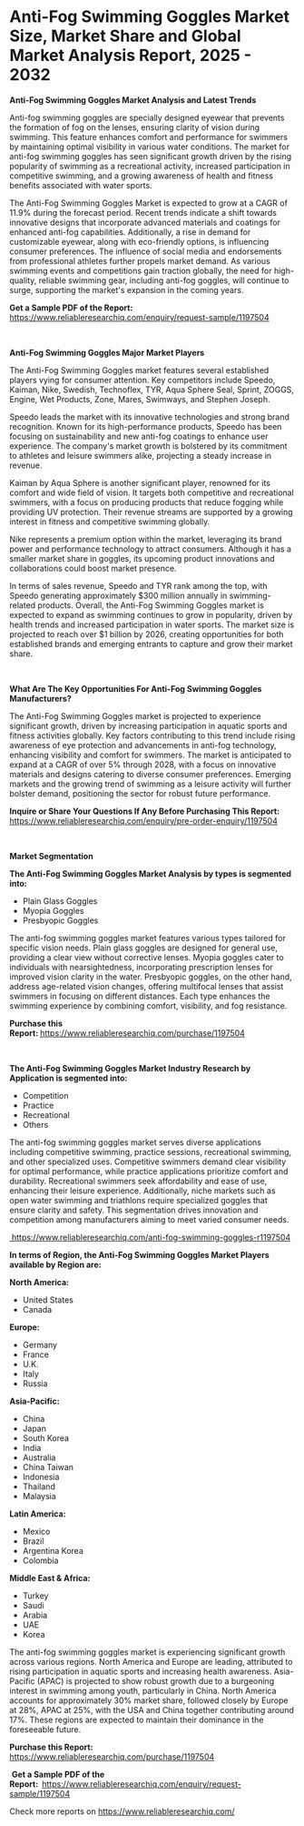 <p><h1>Anti-Fog Swimming Goggles Market Size, Market Share and Global Market Analysis Report, 2025 - 2032</h1></p><p><strong>Anti-Fog Swimming Goggles Market Analysis and Latest Trends</strong></p>
<p><p>Anti-fog swimming goggles are specially designed eyewear that prevents the formation of fog on the lenses, ensuring clarity of vision during swimming. This feature enhances comfort and performance for swimmers by maintaining optimal visibility in various water conditions. The market for anti-fog swimming goggles has seen significant growth driven by the rising popularity of swimming as a recreational activity, increased participation in competitive swimming, and a growing awareness of health and fitness benefits associated with water sports.</p><p>The Anti-Fog Swimming Goggles Market is expected to grow at a CAGR of 11.9% during the forecast period. Recent trends indicate a shift towards innovative designs that incorporate advanced materials and coatings for enhanced anti-fog capabilities. Additionally, a rise in demand for customizable eyewear, along with eco-friendly options, is influencing consumer preferences. The influence of social media and endorsements from professional athletes further propels market demand. As various swimming events and competitions gain traction globally, the need for high-quality, reliable swimming gear, including anti-fog goggles, will continue to surge, supporting the market's expansion in the coming years.</p></p>
<p><strong>Get a Sample PDF of the Report:&nbsp;</strong> <a href="https://www.reliableresearchiq.com/enquiry/request-sample/1197504?utm_campaign=120&utm_medium=2&utm_source=Github&utm_content=ia&utm_term=09022025&utm_id=anti-fog-swimming-goggles">https://www.reliableresearchiq.com/enquiry/request-sample/1197504</a></p>
<p>&nbsp;</p>
<p><strong>Anti-Fog Swimming Goggles Major Market Players</strong></p>
<p><p>The Anti-Fog Swimming Goggles market features several established players vying for consumer attention. Key competitors include Speedo, Kaiman, Nike, Swedish, Technoflex, TYR, Aqua Sphere Seal, Sprint, ZOGGS, Engine, Wet Products, Zone, Mares, Swimways, and Stephen Joseph.</p><p>Speedo leads the market with its innovative technologies and strong brand recognition. Known for its high-performance products, Speedo has been focusing on sustainability and new anti-fog coatings to enhance user experience. The company's market growth is bolstered by its commitment to athletes and leisure swimmers alike, projecting a steady increase in revenue.</p><p>Kaiman by Aqua Sphere is another significant player, renowned for its comfort and wide field of vision. It targets both competitive and recreational swimmers, with a focus on producing products that reduce fogging while providing UV protection. Their revenue streams are supported by a growing interest in fitness and competitive swimming globally.</p><p>Nike represents a premium option within the market, leveraging its brand power and performance technology to attract consumers. Although it has a smaller market share in goggles, its upcoming product innovations and collaborations could boost market presence.</p><p>In terms of sales revenue, Speedo and TYR rank among the top, with Speedo generating approximately $300 million annually in swimming-related products. Overall, the Anti-Fog Swimming Goggles market is expected to expand as swimming continues to grow in popularity, driven by health trends and increased participation in water sports. The market size is projected to reach over $1 billion by 2026, creating opportunities for both established brands and emerging entrants to capture and grow their market share.</p></p>
<p>&nbsp;</p>
<p><strong>What Are The Key Opportunities For Anti-Fog Swimming Goggles Manufacturers?</strong></p>
<p><p>The Anti-Fog Swimming Goggles market is projected to experience significant growth, driven by increasing participation in aquatic sports and fitness activities globally. Key factors contributing to this trend include rising awareness of eye protection and advancements in anti-fog technology, enhancing visibility and comfort for swimmers. The market is anticipated to expand at a CAGR of over 5% through 2028, with a focus on innovative materials and designs catering to diverse consumer preferences. Emerging markets and the growing trend of swimming as a leisure activity will further bolster demand, positioning the sector for robust future performance.</p></p>
<p><strong>Inquire or Share Your Questions If Any Before Purchasing This Report:</strong> <a href="https://www.reliableresearchiq.com/enquiry/pre-order-enquiry/1197504?utm_campaign=120&utm_medium=2&utm_source=Github&utm_content=ia&utm_term=09022025&utm_id=anti-fog-swimming-goggles">https://www.reliableresearchiq.com/enquiry/pre-order-enquiry/1197504</a></p>
<p>&nbsp;</p>
<p><strong>Market Segmentation</strong></p>
<p><strong>The Anti-Fog Swimming Goggles Market Analysis by types is segmented into:</strong></p>
<p><ul><li>Plain Glass Goggles</li><li>Myopia Goggles</li><li>Presbyopic Goggles</li></ul></p>
<p><p>The anti-fog swimming goggles market features various types tailored for specific vision needs. Plain glass goggles are designed for general use, providing a clear view without corrective lenses. Myopia goggles cater to individuals with nearsightedness, incorporating prescription lenses for improved vision clarity in the water. Presbyopic goggles, on the other hand, address age-related vision changes, offering multifocal lenses that assist swimmers in focusing on different distances. Each type enhances the swimming experience by combining comfort, visibility, and fog resistance.</p></p>
<p><strong>Purchase this Report:&nbsp;</strong><a href="https://www.reliableresearchiq.com/purchase/1197504?utm_campaign=120&utm_medium=2&utm_source=Github&utm_content=ia&utm_term=09022025&utm_id=anti-fog-swimming-goggles">https://www.reliableresearchiq.com/purchase/1197504</a></p>
<p>&nbsp;</p>
<p><strong>The Anti-Fog Swimming Goggles Market Industry Research by Application is segmented into:</strong></p>
<p><ul><li>Competition</li><li>Practice</li><li>Recreational</li><li>Others</li></ul></p>
<p><p>The anti-fog swimming goggles market serves diverse applications including competitive swimming, practice sessions, recreational swimming, and other specialized uses. Competitive swimmers demand clear visibility for optimal performance, while practice applications prioritize comfort and durability. Recreational swimmers seek affordability and ease of use, enhancing their leisure experience. Additionally, niche markets such as open water swimming and triathlons require specialized goggles that ensure clarity and safety. This segmentation drives innovation and competition among manufacturers aiming to meet varied consumer needs.</p></p>
<p><a href="https://www.reliableresearchiq.com/anti-fog-swimming-goggles-r1197504?utm_campaign=120&utm_medium=2&utm_source=Github&utm_content=ia&utm_term=09022025&utm_id=anti-fog-swimming-goggles">&nbsp;https://www.reliableresearchiq.com/anti-fog-swimming-goggles-r1197504</a></p>
<p><strong>In terms of Region, the Anti-Fog Swimming Goggles Market Players available by Region are:</strong></p>
<p>
    <p> <strong> North America: </strong>
        <ul>
            <li>United States</li>
            <li>Canada</li>
        </ul>
        </p> 
    <p> <strong> Europe: </strong>
        <ul>
            <li>Germany</li>
            <li>France</li>
            <li>U.K.</li>
            <li>Italy</li>
            <li>Russia</li>
        </ul>
        </p> 
    <p> <strong> Asia-Pacific: </strong>
        <ul>
            <li>China</li>
            <li>Japan</li>
            <li>South Korea</li>
            <li>India</li>
            <li>Australia</li>
            <li>China Taiwan</li>
            <li>Indonesia</li>
            <li>Thailand</li>
            <li>Malaysia</li>
        </ul>
        </p> 
    <p> <strong> Latin America: </strong>
        <ul>
            <li>Mexico</li>
            <li>Brazil</li>
            <li>Argentina Korea</li>
            <li>Colombia</li>
        </ul>
        </p> 
    <p> <strong> Middle East & Africa: </strong>
        <ul>
            <li>Turkey</li>
            <li>Saudi</li>
            <li>Arabia</li>
            <li>UAE</li>
            <li>Korea</li>
        </ul>
    </p>
    </p>
<p><p>The anti-fog swimming goggles market is experiencing significant growth across various regions. North America and Europe are leading, attributed to rising participation in aquatic sports and increasing health awareness. Asia-Pacific (APAC) is projected to show robust growth due to a burgeoning interest in swimming among youth, particularly in China. North America accounts for approximately 30% market share, followed closely by Europe at 28%, APAC at 25%, with the USA and China together contributing around 17%. These regions are expected to maintain their dominance in the foreseeable future.</p></p>
<p><strong>Purchase this Report: </strong><a href="https://www.reliableresearchiq.com/purchase/1197504?utm_campaign=120&utm_medium=2&utm_source=Github&utm_content=ia&utm_term=09022025&utm_id=anti-fog-swimming-goggles">https://www.reliableresearchiq.com/purchase/1197504</a></p>
<p>&nbsp;<strong>Get a Sample PDF of the Report:&nbsp;&nbsp;</strong><a href="https://www.reliableresearchiq.com/enquiry/request-sample/1197504?utm_campaign=120&utm_medium=2&utm_source=Github&utm_content=ia&utm_term=09022025&utm_id=anti-fog-swimming-goggles">https://www.reliableresearchiq.com/enquiry/request-sample/1197504</a></p>
<p><strong></strong></p>
<p>Check more reports on <a href="https://www.reliableresearchiq.com/?utm_campaign=120&utm_medium=2&utm_source=Github&utm_content=ia&utm_term=09022025&utm_id=anti-fog-swimming-goggles">https://www.reliableresearchiq.com/</a></p>